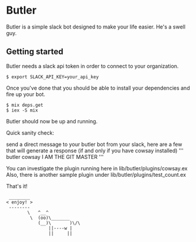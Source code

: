 Butler
======

Butler is a simple slack bot designed to make your life easier.  He's a swell guy.

## Getting started

Butler needs a slack api token in order to connect to your organization.

    $ export SLACK_API_KEY=your_api_key

Once you've done that you should be able to install your dependencies and fire up your bot.


    $ mix deps.get
    $ iex -S mix

Butler should now be up and running.

Quick sanity check:

send a direct message to your butler bot from your slack, here are a few that
will generate a response (if and only if you have cowsay installed)
'''
butler cowsay I AM THE GIT MASTER
'''

You can investigate the plugin running here in lib/butler/plugins/cowsay.ex
Also, there is another sample plugin under lib/butler/plugins/test_count.ex

That's it!

```
 ________
< enjoy! >
 --------
        \   ^__^
         \  (oo)\_______
            (__)\       )\/\
                ||----w |
                ||     ||
```
